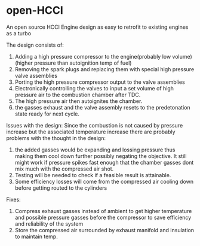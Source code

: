 # open-HCCI
An open source HCCI Engine design as easy to retrofit to existing engines as a turbo

The design consists of:
1. Adding a high pressure compressor to the engine(probably low volume)(higher pressure than autoignition temp of fuel)
2. Removing the spark plugs and replacing them with special high pressure valve assemblies
3. Porting the high pressure compressor output to the valve assemblies
4. Electronically controlling the valves to input a set volume of high pressure air to the combustion chamber after TDC.
5. The high pressure air then autoignites the chamber.
6. the gasses exhaust and the valve assembly resets to the predetonation state ready for next cycle.


Issues with the design:
Since the combustion is not caused by pressure increase but the associated temperature increase there are probably problems with the thought in the design:
1. the added gasses would be expanding and lossing pressure thus making them cool down further possibly negating the objective. It still might work if pressure spikes fast enough that the chamber gasses dont mix much with the compressed air shot.
2. Testing will be needed to check if a feasible result is attainable.
3. Some efficiency losses will come from the compressed air cooling down before getting routed to the cylinders

Fixes:
1. Compress exhaust gasses instead of ambient to get higher temperature and possible pressure gasses before the compressor to save efficiency and reliability of the system
2. Store the compressed air surrounded by exhaust manifold and insulation to maintain temp.
